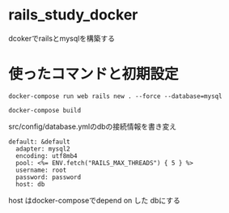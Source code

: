 # rails_study_docker
dcokerでrailsとmysqlを構築する

# 使ったコマンドと初期設定
```docker-compose run web rails new . --force --database=mysql```

```docker-compose build```

src/config/database.ymlのdbの接続情報を書き変え
```
default: &default
  adapter: mysql2
  encoding: utf8mb4
  pool: <%= ENV.fetch("RAILS_MAX_THREADS") { 5 } %>
  username: root
  password: password
  host: db
  ```
  host はdocker-composeでdepend on した dbにする
